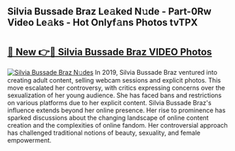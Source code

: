 ## Silvia Bussade Braz Le𝚊ked N𝚞de - Part-0Rw Video Le𝚊ks - Hot Onlyf𝚊ns Photos tvTPX

# <h2><a href="http://ab22948.deff.icu/?id=Silvia+Bussade+Braz">🔗 New 👉🔴 Silvia Bussade Braz VIDEO Photos</a></h2>

[![Silvia Bussade Braz N𝚞des](https://i.imgur.com/rIISA9y.gif)](http://ab22948.deff.icu/?id=Silvia+Bussade+Braz)
In 2019, Silvia Bussade Braz ventured into creating adult content, selling webcam sessions and explicit photos. This move escalated her controversy, with critics expressing concerns over the sexualization of her young audience. She has faced bans and restrictions on various platforms due to her explicit content. Silvia Bussade Braz's influence extends beyond her online presence. Her rise to prominence has sparked discussions about the changing landscape of online content creation and the complexities of online fandom. Her controversial approach has challenged traditional notions of beauty, sexuality, and female empowerment.
